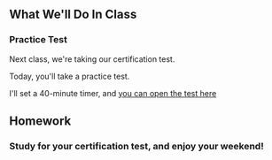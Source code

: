 ## What We'll Do In Class

### Practice Test

Next class, we're taking our certification test.

Today, you'll take a practice test.

I'll set a 40-minute timer, and [you can open the test here](../resources/web_WDE_practice.pdf)

## Homework

### Study for your certification test, and enjoy your weekend!
